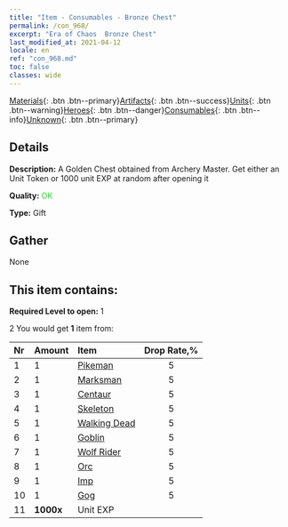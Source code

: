 ```yaml
---
title: "Item - Consumables - Bronze Chest"
permalink: /con_968/
excerpt: "Era of Chaos  Bronze Chest"
last_modified_at: 2021-04-12
locale: en
ref: "con_968.md"
toc: false
classes: wide
---
```

 [Materials](/Items/){: .btn .btn--primary}[Artifacts](/Items/Artifacts/){: .btn .btn--success}[Units](/Items/Units/){: .btn .btn--warning}[Heroes](/Items/Heroes/){: .btn .btn--danger}[Consumables](/Items/Consumables/){: .btn .btn--info}[Unknown](/Items/Unknown/){: .btn .btn--primary}

## Details
 **Description:** A Golden Chest obtained from Archery Master. Get either an Unit Token or 1000 unit EXP at random after opening it

 **Quality:** <span style="color: #32CD32">OK</span>

 **Type:** Gift

## Gather

  None

## This item contains:

 **Required Level to open:** 1

 2 You would get **1** item  from:

  | Nr | Amount |     Item    | Drop Rate,% |
  |:---|:-------|:------------|:---------:|
  | 1 | 1 | [Pikeman](/Items/unt_190/) | 5 | 
  | 2 | 1 | [Marksman](/Items/unt_191/) | 5 | 
  | 3 | 1 | [Centaur](/Items/unt_199/) | 5 | 
  | 4 | 1 | [Skeleton](/Items/unt_208/) | 5 | 
  | 5 | 1 | [Walking Dead](/Items/unt_209/) | 5 | 
  | 6 | 1 | [Goblin](/Items/unt_217/) | 5 | 
  | 7 | 1 | [Wolf Rider](/Items/unt_218/) | 5 | 
  | 8 | 1 | [Orc](/Items/unt_219/) | 5 | 
  | 9 | 1 | [Imp](/Items/unt_226/) | 5 | 
  | 10 | 1 | [Gog](/Items/unt_227/) | 5 | 
  | 11 |  **1000x** | Unit EXP |  | 50 | 
